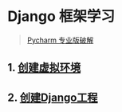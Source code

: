 # Django 框架学习

> [Pycharm 专业版破解](https://blog.junxu666.top/p/7624.html)

## 1. [创建虚拟环境](?1.创建虚拟环境.md)

## 2. [创建Django工程](?2.创建Django工程.md)
